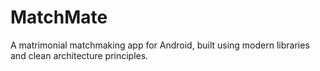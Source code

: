 # MatchMate
A matrimonial matchmaking app for Android, built using modern libraries and clean architecture principles.
